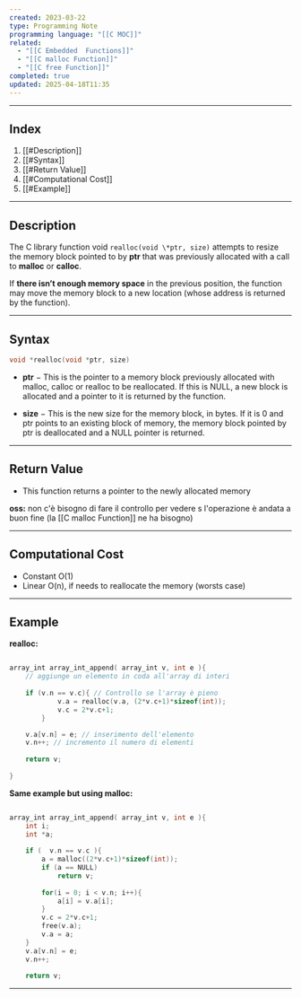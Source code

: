```yaml
---
created: 2023-03-22
type: Programming Note
programming language: "[[C MOC]]"
related:
  - "[[C Embedded  Functions]]"
  - "[[C malloc Function]]"
  - "[[C free Function]]"
completed: true
updated: 2025-04-18T11:35
---
```

---
## Index
1. [[#Description]]
2. [[#Syntax]]
3. [[#Return Value]]
4. [[#Computational Cost]]
5. [[#Example]]

---
## Description

The C library function void ``realloc(void \*ptr, size)`` attempts to resize the memory block pointed to by **ptr** that was previously allocated with a call to **malloc** or **calloc**.

If **there isn’t enough memory space** in the previous position, the function may move the memory block to a new location (whose address is returned by the function).

---
## Syntax
```c
void *realloc(void *ptr, size)
```

- **ptr** − This is the pointer to a memory block previously allocated with malloc, calloc or realloc to be reallocated. If this is NULL, a new block is allocated and a pointer to it is returned by the function.

- **size** − This is the new size for the memory block, in bytes. If it is 0 and ptr points to an existing block of memory, the memory block pointed by ptr is deallocated and a NULL pointer is returned.

---
## Return Value
- This function returns a pointer to the newly allocated memory

**oss:** non c'è bisogno di fare il controllo per vedere s l'operazione è andata a buon fine (la [[C malloc Function]] ne ha bisogno)

---
## Computational Cost
- Constant O(1)
- Linear O(n), if needs to reallocate the memory (worsts case)

---
## Example

**realloc:**
```c

array_int array_int_append( array_int v, int e ){
	// aggiunge un elemento in coda all'array di interi
	
	if (v.n == v.c){ // Controllo se l'array è pieno 
			v.a = realloc(v.a, (2*v.c+1)*sizeof(int)); 
			v.c = 2*v.c+1;
		}

	v.a[v.n] = e; // inserimento dell'elemento
	v.n++; // incremento il numero di elementi
	
	return v;
	
}
```

**Same example but using malloc:**
```c

array_int array_int_append( array_int v, int e ){
	int i;
	int *a;
	
	if (  v.n == v.c ){
		a = malloc((2*v.c+1)*sizeof(int));
		if (a == NULL)
			return v;
		
		for(i = 0; i < v.n; i++){
			a[i] = v.a[i]; 
		}
		v.c = 2*v.c+1;
		free(v.a);
		v.a = a;
	}
	v.a[v.n] = e;
	v.n++;
	
	return v;
```

---